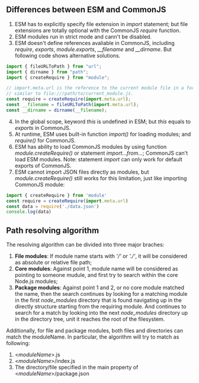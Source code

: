 
## Differences between ESM and CommonJS
1. ESM has to explicitly specify file extension in *import* statement; but file extensions are totally optional with the CommonJS *require* function.
2. ESM modules run in strict mode and cann't be disabled.
3. ESM doesn't define references avaliable in CommonJS, including *require*, *exports*, *module.exports*, *__filename* and *__dirname*. But following code shows alternative solutions.
```javascript
import { fileURLToPath } from "url";
import { dirname } from "path";
import { createRequire } from "module";

// import.meta.url is the reference to the current module file in a format 
// similar to file:///path/to/current_module.js.
const require = createRequire(import.meta.url);
const __filename = fileURLToPath(import.meta.url);
const __dirname = dirname(__filename);
```
4. In the global scope, keyword *this* is undefined in ESM; but *this* equals to *exports* in CommonJS.
5. At runtime, ESM uses built-in function *import()* for loading modules; and *require()* for CommonJS.
6. ESM has ability to load CommonJS modules by using function *module.createRequire()* or statement *import...from...*; CommonJS can't load ESM modules. Note: statement *import* can only work for default exports of CommonJS.
7. ESM cannot import JSON files directly as modules, but *module.createRequire()* still works for this limitation, just like importing CommonJS module:
```javascript
import { createRequire } from 'module'
const require = createRequire(import.meta.url)
const data = require('./data.json')
console.log(data)
```

## Path resolving algorithm
The resolving algorithm can be divided into three major braches:
1. **File modules**: If module name starts with *'/'* or *'./'*, it will be considered as absolute or relative file path;
2. **Core modules**: Against point 1, module name will be considered as pointing to someone mudule, and first try to search within the core Node.js modules;
3. **Package modules**: Against point 1 and 2, or no core module matched the name, then the search continues by looking for a matching module in the first *node_modules* directory that is found navigating up in the directly structure starting from the requiring module. And continues to search for a match by looking into the next *node_modules* directory up in the directory tree, unit it reaches the root of the filesystem.

Additionally, for file and package modules, both files and directories can match the moduleName. In particular, the algorithm will try to match as following:
1. <*moduleName*>.js
2. <*moduleName*>/index.js
3. The directory/file specified in the main property of <*moduleName*>/package.json